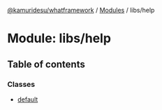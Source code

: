 [@kamuridesu/whatframework](../README.md) / [Modules](../modules.md) / libs/help

# Module: libs/help

## Table of contents

### Classes

- [default](../classes/libs_help.default.md)
